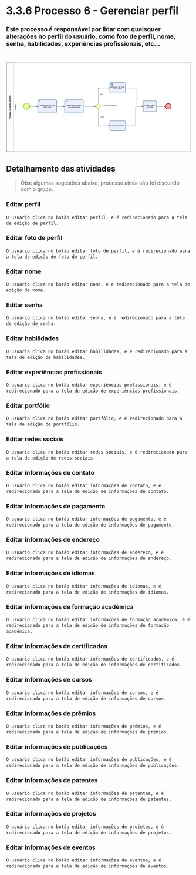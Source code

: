 # 3.3.6 Processo 6 - Gerenciar perfil

### Este processo é responsável por lidar com quaisquer alterações no perfil do usuário, como foto de perfil, nome, senha, habilidades, experiências profissionais, etc... 

<!-- > **Autor:** Luís Brescia -->

#

![BPMN Gerenciar Perfil](../images/bpmn/GerenciarPerfil.png)

## Detalhamento das atividades

> Obs: algumas sugestões abaixo, processo ainda não foi discutido com o grupo.

### **Editar perfil**

    O usuário clica no botão editar perfil, e é redirecionado para a tela de edição de perfil.

### **Editar foto de perfil**

    O usuário clica no botão editar foto de perfil, e é redirecionado para a tela de edição de foto de perfil.

### **Editar nome**

    O usuário clica no botão editar nome, e é redirecionado para a tela de edição de nome.

### **Editar senha**

    O usuário clica no botão editar senha, e é redirecionado para a tela de edição de senha.

### **Editar habilidades**

    O usuário clica no botão editar habilidades, e é redirecionado para a tela de edição de habilidades.

### **Editar experiências profissionais**

    O usuário clica no botão editar experiências profissionais, e é redirecionado para a tela de edição de experiências profissionais.

### **Editar portfólio**

    O usuário clica no botão editar portfólio, e é redirecionado para a tela de edição de portfólio.

### **Editar redes sociais**

    O usuário clica no botão editar redes sociais, e é redirecionado para a tela de edição de redes sociais.

### **Editar informações de contato**

    O usuário clica no botão editar informações de contato, e é redirecionado para a tela de edição de informações de contato.

### **Editar informações de pagamento**

    O usuário clica no botão editar informações de pagamento, e é redirecionado para a tela de edição de informações de pagamento.

### **Editar informações de endereço**

    O usuário clica no botão editar informações de endereço, e é redirecionado para a tela de edição de informações de endereço.

### **Editar informações de idiomas**

    O usuário clica no botão editar informações de idiomas, e é redirecionado para a tela de edição de informações de idiomas.

### **Editar informações de formação acadêmica**

    O usuário clica no botão editar informações de formação acadêmica, e é redirecionado para a tela de edição de informações de formação acadêmica.

### **Editar informações de certificados**

    O usuário clica no botão editar informações de certificados, e é redirecionado para a tela de edição de informações de certificados.

### **Editar informações de cursos**

    O usuário clica no botão editar informações de cursos, e é redirecionado para a tela de edição de informações de cursos.

### **Editar informações de prêmios**

    O usuário clica no botão editar informações de prêmios, e é redirecionado para a tela de edição de informações de prêmios.

### **Editar informações de publicações**

    O usuário clica no botão editar informações de publicações, e é redirecionado para a tela de edição de informações de publicações.

### **Editar informações de patentes**

    O usuário clica no botão editar informações de patentes, e é redirecionado para a tela de edição de informações de patentes.

### **Editar informações de projetos**

    O usuário clica no botão editar informações de projetos, e é redirecionado para a tela de edição de informações de projetos.

### **Editar informações de eventos**

    O usuário clica no botão editar informações de eventos, e é redirecionado para a tela de edição de informações de eventos.